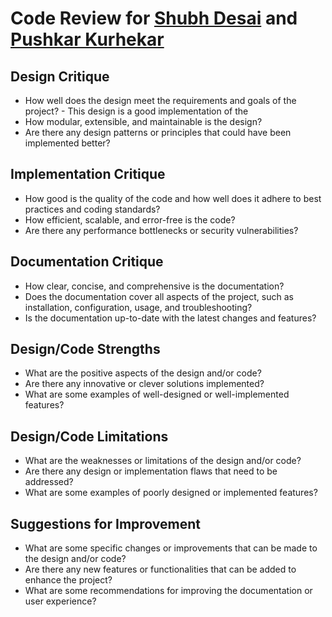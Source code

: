 # Code Review for [Shubh Desai](mailto:desai.shu@northeastern.edu) and [Pushkar Kurhekar](mailto:kurhekar.p@northeastern.edu)

## Design Critique

- How well does the design meet the requirements and goals of the project? -
  This design is a good implementation of the
- How modular, extensible, and maintainable is the design?
- Are there any design patterns or principles that could have been implemented better?

## Implementation Critique

- How good is the quality of the code and how well does it adhere to best practices and coding
  standards?
- How efficient, scalable, and error-free is the code?
- Are there any performance bottlenecks or security vulnerabilities?

## Documentation Critique

- How clear, concise, and comprehensive is the documentation?
- Does the documentation cover all aspects of the project, such as installation, configuration,
  usage, and troubleshooting?
- Is the documentation up-to-date with the latest changes and features?

## Design/Code Strengths

- What are the positive aspects of the design and/or code?
- Are there any innovative or clever solutions implemented?
- What are some examples of well-designed or well-implemented features?

## Design/Code Limitations

- What are the weaknesses or limitations of the design and/or code?
- Are there any design or implementation flaws that need to be addressed?
- What are some examples of poorly designed or implemented features?

## Suggestions for Improvement

- What are some specific changes or improvements that can be made to the design and/or code?
- Are there any new features or functionalities that can be added to enhance the project?
- What are some recommendations for improving the documentation or user experience?
